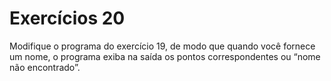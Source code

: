 # Exercícios 20

Modifique o programa do exercício 19, de modo que quando você fornece um nome, o programa exiba na saída os pontos correspondentes ou “nome não encontrado”.
